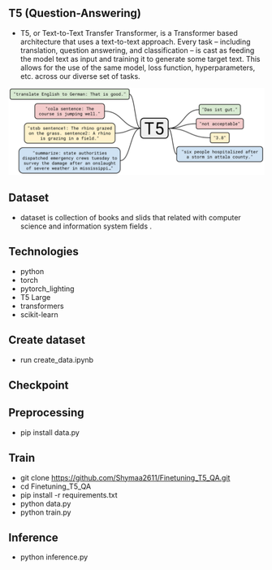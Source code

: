 ## T5 (Question-Answering)
 - T5, or Text-to-Text Transfer Transformer, is a Transformer based architecture that uses a 
   text-to-text approach. Every task – including translation, question answering, and classification – is cast as feeding the model text as input and training it to generate some target text. This allows for the use of the same model, loss function, hyperparameters, etc. across our diverse set of tasks.



![T5](t5.jpg)

## Dataset
 - dataset is collection of books and slids that related with computer science and information 
   system fields . 

 
## Technologies

 - python
 - torch
 - pytorch_lighting
 - T5 Large
 - transformers
 - scikit-learn


## Create dataset 
 - run create_data.ipynb

## Checkpoint

## Preprocessing
 - pip install data.py

## Train
 - git clone https://github.com/Shymaa2611/Finetuning_T5_QA.git
 - cd Finetuning_T5_QA
 - pip install -r requirements.txt
 - python data.py
 - python train.py


 ## Inference
 - python inference.py
